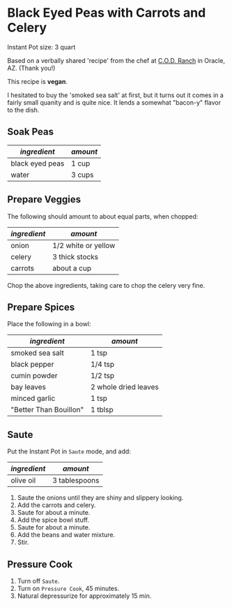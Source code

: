 # Black Eyed Peas with Carrots and Celery

Instant Pot size: 3 quart

Based on a verbally shared 'recipe' from the chef at [C.O.D. Ranch](https://www.codranch.com/) in Oracle, AZ. (Thank you!)

This recipe is **vegan**.

I hesitated to buy the 'smoked sea salt' at first, but it turns out it comes in a fairly small quanity and is quite nice.  It lends a somewhat "bacon-y" flavor to the dish.

## Soak Peas

| *ingredient* | *amount* |
| --- | --- |
| black eyed peas | 1 cup |
| water | 3 cups |

## Prepare Veggies

The following should amount to about equal parts, when chopped:

| *ingredient* | *amount* |
| --- | --- |
| onion | 1/2 white or yellow |
| celery | 3 thick stocks |
| carrots | about a cup |

Chop the above ingredients, taking care to chop the celery very fine.

## Prepare Spices

Place the following in a bowl:

| *ingredient* | *amount* |
| --- | --- |
| smoked sea salt | 1 tsp |
| black pepper | 1/4 tsp |
| cumin powder | 1/2 tsp |
| bay leaves | 2 whole dried leaves |
| minced garlic | 1 tsp |
| "Better Than Bouillon" | 1 tblsp |

## Saute

Put the Instant Pot in `Saute` mode, and add:

| *ingredient* | *amount* |
| --- | --- |
| olive oil | 3 tablespoons |

1. Saute the onions until they are shiny and slippery looking.
1. Add the carrots and celery.
1. Saute for about a minute.
1. Add the spice bowl stuff.
1. Saute for about a minute.
1. Add the beans and water mixture.
1. Stir.

## Pressure Cook

1. Turn off `Saute`.
1. Turn on `Pressure Cook`, 45 minutes.
1. Natural depressurize for approximately 15 min.
